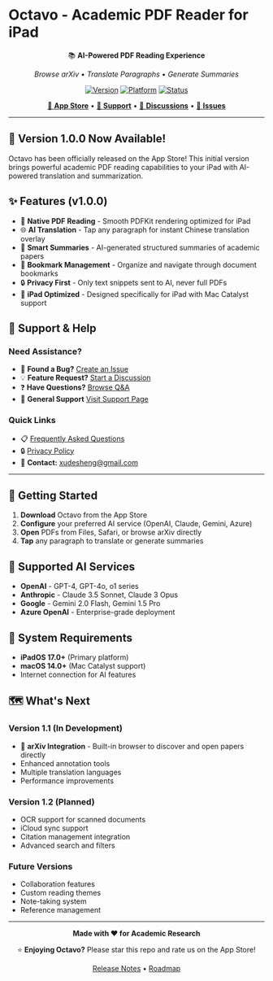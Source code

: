 # Octavo - Academic PDF Reader for iPad

<div align="center">

📚 **AI-Powered PDF Reading Experience**

*Browse arXiv • Translate Paragraphs • Generate Summaries*

[![Version](https://img.shields.io/badge/version-1.0.0-blue)](https://github.com/desheng-io/Octavo/releases/tag/v1.0.0)
[![Platform](https://img.shields.io/badge/platform-iPadOS%20%7C%20macOS-lightgrey)](https://apps.apple.com)
[![Status](https://img.shields.io/badge/App%20Store-Released-success)](https://apps.apple.com)

[🌟 **App Store**](https://apps.apple.com) • [🛟 **Support**](https://xudesheng.github.io/Octavo-Reader/) • [💬 **Discussions**](https://github.com/xudesheng/Octavo-Reader/discussions) • [🐛 **Issues**](https://github.com/xudesheng/Octavo-Reader/issues)

</div>

---

## 🎉 Version 1.0.0 Now Available!

Octavo has been officially released on the App Store! This initial version brings powerful academic PDF reading capabilities to your iPad with AI-powered translation and summarization.

## ✨ Features (v1.0.0)

- 📖 **Native PDF Reading** - Smooth PDFKit rendering optimized for iPad
- 🌐 **AI Translation** - Tap any paragraph for instant Chinese translation overlay  
- 📄 **Smart Summaries** - AI-generated structured summaries of academic papers
- 📑 **Bookmark Management** - Organize and navigate through document bookmarks
- 🔒 **Privacy First** - Only text snippets sent to AI, never full PDFs
- 🎯 **iPad Optimized** - Designed specifically for iPad with Mac Catalyst support

## 🛟 Support & Help

### Need Assistance?

- 🐛 **Found a Bug?** [Create an Issue](https://github.com/xudesheng/Octavo-Reader/issues/new/choose)
- 💡 **Feature Request?** [Start a Discussion](https://github.com/xudesheng/Octavo-Reader/discussions/categories/ideas)
- ❓ **Have Questions?** [Browse Q&A](https://github.com/xudesheng/Octavo-Reader/discussions/categories/q-a)
- 📱 **General Support** [Visit Support Page](https://xudesheng.github.io/Octavo-Reader/)

### Quick Links

- 📋 [Frequently Asked Questions](https://xudesheng.github.io/Octavo-Reader/#faq)
- 🔒 [Privacy Policy](https://xudesheng.github.io/Octavo-Reader/PrivacyPolicy.html)
- 📧 **Contact:** xudesheng@gmail.com

---

## 🚀 Getting Started

1. **Download** Octavo from the App Store
2. **Configure** your preferred AI service (OpenAI, Claude, Gemini, Azure)
3. **Open** PDFs from Files, Safari, or browse arXiv directly
4. **Tap** any paragraph to translate or generate summaries

## 🔧 Supported AI Services

- **OpenAI** - GPT-4, GPT-4o, o1 series
- **Anthropic** - Claude 3.5 Sonnet, Claude 3 Opus
- **Google** - Gemini 2.0 Flash, Gemini 1.5 Pro
- **Azure OpenAI** - Enterprise-grade deployment

## 📱 System Requirements

- **iPadOS 17.0+** (Primary platform)
- **macOS 14.0+** (Mac Catalyst support)
- Internet connection for AI features

## 🗺️ What's Next

### Version 1.1 (In Development)
- 🔬 **arXiv Integration** - Built-in browser to discover and open papers directly
- Enhanced annotation tools
- Multiple translation languages
- Performance improvements

### Version 1.2 (Planned)
- OCR support for scanned documents
- iCloud sync support
- Citation management integration
- Advanced search and filters

### Future Versions
- Collaboration features
- Custom reading themes
- Note-taking system
- Reference management

---

<div align="center">

**Made with ❤️ for Academic Research**

⭐ **Enjoying Octavo?** Please star this repo and rate us on the App Store!

[Release Notes](https://github.com/desheng-io/Octavo/releases) • [Roadmap](https://github.com/xudesheng/Octavo-Reader/discussions/categories/roadmap)

</div>
